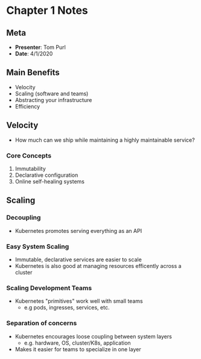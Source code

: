 # Chapter 1 Notes

## Meta
- **Presenter**: Tom Purl
- **Date**: 4/1/2020
## Main Benefits
- Velocity
- Scaling (software and teams)
- Abstracting your infrastructure
- Efficiency
## Velocity
- How much can we ship while maintaining a highly maintainable service?
### Core Concepts
1. Immutability
2. Declarative configuration
3. Online self-healing systems
## Scaling
### Decoupling
- Kubernetes promotes serving everything as an API
### Easy System Scaling
- Immutable, declarative services are easier to scale
- Kubernetes is also good at managing resources efficently across a cluster
### Scaling Development Teams
- Kubernetes "primitives" work well with small teams
  - e.g pods, ingresses, services, etc.
### Separation of concerns
- Kubernetes encourages loose coupling between system layers
  - e.g. hardware, OS, cluster/K8s, application
- Makes it easier for teams to specialize in one layer
